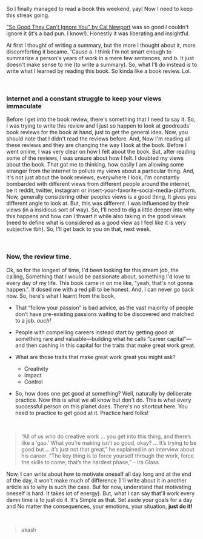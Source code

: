 So I finally managed to read a book this weekend, yay! Now I need to keep this streak going.

["So Good They Can't Ignore You" by Cal Newport][1] was so good I couldn't ignore it (it's a bad pun. I know!). Honestly it was liberating and insightful.

At first I thought of writing a summary, but the more I thought about it, more discomforting it became. 'Cause a. I think I'm not smart enough to summarize a person's years of work in a mere few sentences, and b. It just doesn't make sense to me (to write a summary). So, what I'll do instead is to write what I learned by reading this book. So kinda like a book review. Lol.

&nbsp;

### Internet and a constant struggle to keep your views immaculate

Before I get into the book review, there's something that I need to say it. So, I was trying to write this review and I just so happen to look at goodreads' book reviews for the book at hand, just to get the general idea. Now, you should note that I didn't read the reviews before. And, Now I'm reading all these reviews and they are changing the way I look at the book. Before I went online, I was very clear on how I felt about the book. But, after reading some of the reviews, I was unsure about how I felt. I doubted my views about the book. That got me to thinking, how easily I am allowing some stranger from the internet to pollute my views about a particular thing. And, it's not just about the book reviews, everywhere I look, I'm constantly bombarded with different views from different people around the internet, be it reddit, twitter, instagram or insert-your-favorite-social-media-platform. Now, generally considering other peoples views is a good thing, It gives you different angle to look at. But, this was different. I was influenced by their views (in a insidious sort of way). So, I'll need to dig a little deeper into why this happens and how can I thwart it while also taking in the good views (need to define what is considered as a good view as I feel like it is very subjective tbh). So, I'll get back to you on that, next week.

&nbsp;

### Now, the review time.

Ok, so for the longest of time, I'd been looking for this dream job, the calling, Something that I would be passionate about, something I'd love to every day of my life. This book came in on me like, "yeah, that's not gonna happen.". It dosed me with a red pill to be honest. And, I can never go back now. So, here's what I learnt from the book,

- That “follow your passion” is bad advice, as the vast majority of people don’t have pre-existing passions waiting to be discovered and matched to a job. *ouch!*
- People with compelling careers instead start by getting good at something rare and valuable—building what he calls “career capital”—and then cashing in this capital for the traits that make great work great.
- What are those traits that make great work great you might ask?
  - Creativity
  - Impact
  - Control

- So, how does one get good at something?
Well, naturally by deliberate practice. Now this is what we all know but don't do. This is what every successful person on this planet does. There's no shortcut here. You need to practice to get good at it. Practice hard folks!

&nbsp;

>“All of us who do creative work … you get into this thing, and there’s like a ‘gap.’ What you’re making isn’t so good, okay? … It’s trying to be good but … it’s just not that great,” he explained in an interview about his career. “The key thing is to force yourself through the work, force the skills to come; that’s the hardest phase,” - Ira Glass

Now, I can write about how to motivate oneself all day long and at the end of the day, it won't make much of difference (I'll write about it in another article as to why is such the case. But for now, understand that motivating oneself is hard. It takes lot of energy). But, what I can say that'll work every damn time is to just do it. It's Simple as that. Set aside your goals for a day and No matter the consequences, your emotions, your situation, **just do it!**

&nbsp;

> akash

[1]: https://www.goodreads.com/book/show/13525945-so-good-they-can-t-ignore-you
